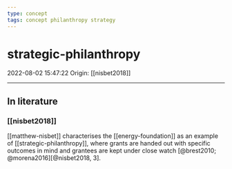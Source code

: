 ```yaml
---
type: concept
tags: concept philanthropy strategy
---
```


# strategic-philanthropy

2022-08-02 15:47:22
Origin: [[nisbet2018]]

---


## In literature

### [[nisbet2018]]

[[matthew-nisbet]] characterises the [[energy-foundation]] as an example of [[strategic-philanthropy]], where grants are handed out with specific outcomes in mind and grantees are kept under close watch [@brest2010; @morena2016][@nisbet2018, 3].  